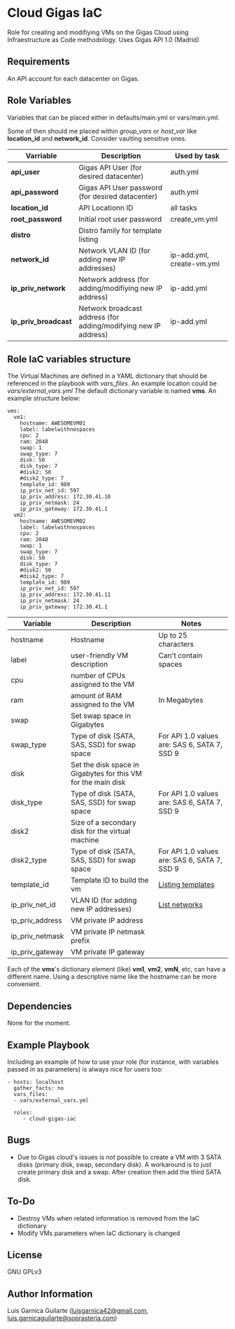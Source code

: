Cloud Gigas IaC
===============

Role for creating and modifiying VMs on the Gigas Cloud using Infraestructure as Code methodology.
Uses Gigas API 1.0 (Madrid)

Requirements
------------

An API account for each datacenter on Gigas.

Role Variables
--------------

Variables that can be placed either in defaults/main.yml or vars/main.yml.

Some of then should me placed within *group_vars* or *host_var* like **location_id** and **network_id**.
Consider vaulting sensitive ones.

|Varriable|Description| Used by task|
|--|--|--|
|**api_user**|Gigas API User (for desired datacenter)|auth.yml|
|**api_password**|Gigas API User password (for desired datacenter)|auth.yml|
|**location_id**|API Locationn ID|all tasks|
|**root_password**|Initial root user password|create_vm.yml|
|**distro**|Distro family for template listing|
|**network_id**|Network VLAN ID (for adding new IP addresses)|ip-add.yml, create-vm.yml|
|**ip_priv_network**| Network address (for adding/modifiying new IP address)|ip-add.yml|
|**ip_priv_broadcast**| Network broadcast address (for adding/modifying new IP address)|ip-add.yml|

Role IaC variables structure
----------------------------

The Virtual Machines are defined in a YAML dictionary that should be referenced in the playbook with *vars_files*. 
An example location could be *vars/external_vars.yml*
The default dictionary variable is named **vms**. An example structure below:
```
vms:
  vm1:
    hostname: AWESOMEVM01
    label: labelwithnospaces
    cpu: 2
    ram: 2048
    swap: 1
    swap_type: 7
    disk: 50
    disk_type: 7
    #disk2: 50
    #disk2_type: 7
    template_id: 989
    ip_priv_net_id: 597
    ip_priv_address: 172.30.41.10
    ip_priv_netmask: 24
    ip_priv_gateway: 172.30.41.1
  vm2:
    hostname: AWESOMEVM02
    label: labelwithnospaces
    cpu: 2
    ram: 2048
    swap: 1
    swap_type: 7
    disk: 50
    disk_type: 7
    #disk2: 50
    #disk2_type: 7
    template_id: 989
    ip_priv_net_id: 597
    ip_priv_address: 172.30.41.11
    ip_priv_netmask: 24
    ip_priv_gateway: 172.30.41.1
```

|Variable|Description| Notes|
|--|--|--|
|hostname|Hostname|Up to 25 characters|
|label|user-friendly VM description|Can't contain spaces|
|cpu|number of CPUs assigned to the VM||
|ram|amount of RAM assigned to the VM| In Megabytes|
|swap| Set swap space in Gigabytes||
|swap_type|Type of disk (SATA, SAS, SSD) for swap space|For API 1.0 values are: SAS 6, SATA 7, SSD 9|
|disk|Set the disk space in Gigabytes for this VM for the main disk||
|disk_type|Type of disk (SATA, SAS, SSD) for swap space|For API 1.0 values are: SAS 6, SATA 7, SSD 9|
|disk2| Size of a secondary disk for the virtual machine||
|disk2_type|Type of disk (SATA, SAS, SSD) for swap space|For API 1.0 values are: SAS 6, SATA 7, SSD 9||
|template_id|Template ID to build the vm|[Listing templates](http://api.docs.gigas.com/images.html#list-templates)|
|ip_priv_net_id| VLAN ID (for adding new IP addresses)|[List networks](http://api.docs.gigas.com/network.html#list-networks)|
|ip_priv_address|VM private IP address||
|ip_priv_netmask|VM private IP netmask prefix||
|ip_priv_gateway|VM private IP gateway||

Each of the **vms**'s dictionary element (like) **vm1**, **vm2**, **vmN**, etc, can have a different name. Using a descriptive name like the hostname can be more convenient.

Dependencies
------------

None for the moment.


Example Playbook
----------------

Including an example of how to use your role (for instance, with variables passed in as parameters) is always nice for users too:

    - hosts: localhost
      gather_facts: no
      vars_files:
      - vars/external_vars.yml
      
      roles:
         - cloud-gigas-iac

Bugs
----

* Due to Gigas cloud's issues is not possible to create a VM with 3 SATA disks (primary disk, swap, secondary disk). A workaround is to just create primary disk and a swap. After creation then add the third SATA disk. 

To-Do
-----

* Destroy VMs when related information is removed from the IaC dictionary
* Modify VMs parameters when IaC dictionary is changed

License
-------

GNU GPLv3

Author Information
------------------

Luis Garnica Guilarte (luisgarnica42@gmail.com, luis.garnicaguilarte@soprasteria.com)
